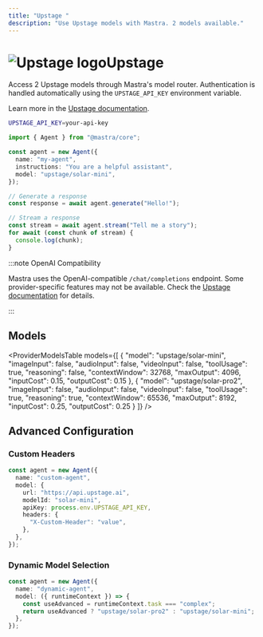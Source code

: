 ```yaml
---
title: "Upstage "
description: "Use Upstage models with Mastra. 2 models available."
---
```


# <img src="https://models.dev/logos/upstage.svg" alt="Upstage logo" className="inline w-8 h-8 mr-2 align-middle dark:invert dark:brightness-0 dark:contrast-200" />Upstage

Access 2 Upstage models through Mastra's model router. Authentication is handled automatically using the `UPSTAGE_API_KEY` environment variable.

Learn more in the [Upstage documentation](https://developers.upstage.ai).

```bash
UPSTAGE_API_KEY=your-api-key
```

```typescript
import { Agent } from "@mastra/core";

const agent = new Agent({
  name: "my-agent",
  instructions: "You are a helpful assistant",
  model: "upstage/solar-mini",
});

// Generate a response
const response = await agent.generate("Hello!");

// Stream a response
const stream = await agent.stream("Tell me a story");
for await (const chunk of stream) {
  console.log(chunk);
}
```

:::note OpenAI Compatibility

Mastra uses the OpenAI-compatible `/chat/completions` endpoint. Some provider-specific features may not be available. Check the [Upstage documentation](https://developers.upstage.ai) for details.

:::

## Models

<ProviderModelsTable
models={[
{
"model": "upstage/solar-mini",
"imageInput": false,
"audioInput": false,
"videoInput": false,
"toolUsage": true,
"reasoning": false,
"contextWindow": 32768,
"maxOutput": 4096,
"inputCost": 0.15,
"outputCost": 0.15
},
{
"model": "upstage/solar-pro2",
"imageInput": false,
"audioInput": false,
"videoInput": false,
"toolUsage": true,
"reasoning": true,
"contextWindow": 65536,
"maxOutput": 8192,
"inputCost": 0.25,
"outputCost": 0.25
}
]}
/>

## Advanced Configuration

### Custom Headers

```typescript
const agent = new Agent({
  name: "custom-agent",
  model: {
    url: "https://api.upstage.ai",
    modelId: "solar-mini",
    apiKey: process.env.UPSTAGE_API_KEY,
    headers: {
      "X-Custom-Header": "value",
    },
  },
});
```

### Dynamic Model Selection

```typescript
const agent = new Agent({
  name: "dynamic-agent",
  model: ({ runtimeContext }) => {
    const useAdvanced = runtimeContext.task === "complex";
    return useAdvanced ? "upstage/solar-pro2" : "upstage/solar-mini";
  },
});
```
